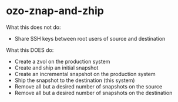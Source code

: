 # ozo-znap-and-zhip

What this does not do:

- Share SSH keys between root users of source and destination

What this DOES do:

- Create a zvol on the production system
- Create and ship an initial snapshot
- Create an incremental snapshot on the production system
- Ship the snapshot to the destination (this system)
- Remove all but a desired number of snapshots on the source
- Remove all but a desired number of snapshots on the destination
